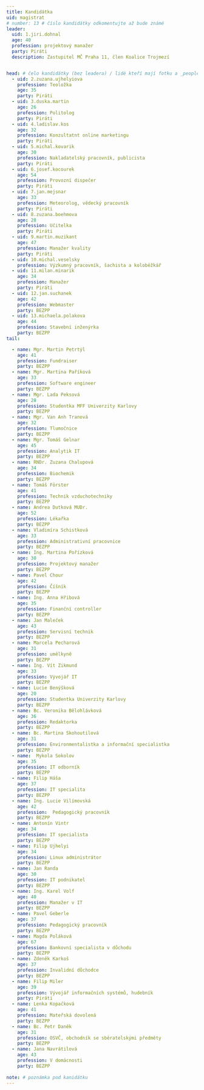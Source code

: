 ```yaml
---
title: Kandidátka
uid: magistrat
# number: 13 # číslo kandidátky odkomentujte až bude známé
leader:
  uid: 1.jiri.dohnal
  age: 40
  profession: projektový manažer
  party: Piráti
  description: Zastupitel MČ Praha 11, člen Koalice Trojmezí


head: # čelo kandidátky (bez leadera) / lidé kteří mají fotku a _people/jmeno.md
  - uid: 2.zuzana.ujhelyiova
    profession: Teoložka
    age: 35
    party: Piráti
  - uid: 3.duska.martin
    age: 26
    profession: Politolog
    party: Piráti  
  - uid: 4.ladislav.kos
    age: 32
    profession: Konzultatnt online marketingu
    party: Piráti
  - uid: 5.michal.kovarik
    age: 30
    profession: Nakladatelský pracovník, publicista
    party: Piráti  
  - uid: 6.josef.kocourek
    age: 54
    profession: Provozní dispečer
    party: Piráti
  - uid: 7.jan.mejsnar
    age: 33
    profession: Meteorolog, vědecký pracovník
    party: Piráti
  - uid: 8.zuzana.boehmova
    age: 28
    profession: Učitelka
    party: Piráti    
  - uid: 9.martin.muzikant
    age: 47 
    profession: Manažer kvality
    party: Piráti 
  - uid: 10.michal.veselsky
    profession: Výzkumný pracovník, šachista a koloběžkář
  - uid: 11.milan.minarik
    age: 34
    profession: Manažer
    party: Piráti 
  - uid: 12.jan.suchanek
    age: 42
    profession: Webmaster
    party: BEZPP
  - uid: 13.michaela.polakova
    age: 44
    profession: Stavební inženýrka
    party: BEZPP     
tail:

  - name: Mgr. Martin Petrtýl
    age: 41
    profession: Fundraiser
    party: BEZPP    
  - name: Mgr. Martina Paříková
    age: 33
    profession: Software engineer
    party: BEZPP    
  - name: Mgr. Lada Peksová
    age: 28
    profession: Studentka MFF Univerzity Karlovy
    party: BEZPP    
  - name: Mgr. Van Anh Tranová
    age: 32
    profession: Tlumočnice
    party: BEZPP    
  - name: Mgr. Tomáš Gelnar
    age: 45
    profession: Analytik IT
    party: BEZPP    
  - name: RNDr. Zuzana Chalupová
    age: 34
    profession: Biochemik
    party: BEZPP    
  - name: Tomáš Förster
    age: 41
    profession: Technik vzduchotechniky
    party: BEZPP    
  - name: Andrea Dutková MUDr.
    age: 52
    profession: Lékařka
    party: BEZPP    
  - name: Vladimíra Schistková
    age: 33
    profession: Administrativní pracovnice
    party: BEZPP    
  - name: Ing. Martina Pořízková
    age: 30
    profession: Projektový manažer
    party: BEZPP    
  - name: Pavel Chour
    age: 42
    profession: Číšník
    party: BEZPP    
  - name: Ing. Anna Hřibová
    age: 35
    profession: Finanční controller
    party: BEZPP    
  - name: Jan Maleček
    age: 43
    profession: Servisní technik
    party: BEZPP    
  - name: Marcela Pecharová
    age: 31
    profession: umělkyně
    party: BEZPP    
  - name: Ing. Vít Zikmund
    age: 33
    profession: Vývojář IT
    party: BEZPP    
  - name: Lucie Benýšková
    age: 20
    profession: Studentka Univerzity Karlovy
    party: BEZPP    
  - name: Bc. Veronika Bělohlávková
    age: 36
    profession: Redaktorka
    party: BEZPP    
  - name: Bc. Martina Skohoutilová
    age: 31
    profession: Environmentalistka a informační specialistka
    party: BEZPP    
  - name:  Mykola Sokolov
    age: 35
    profession: IT odborník
    party: BEZPP    
  - name: Filip Háša
    age: 37
    profession: IT specialita
    party: BEZPP    
  - name: Ing. Lucie Vilímovská
    age: 42
    profession:  Pedagogický pracovník
    party: BEZPP    
  - name: Antonín Vintr
    age: 34
    profession: IT specialista
    party: BEZPP    
  - name: Filip Ujhelyi
    age: 34
    profession: Linux administrátor
    party: BEZPP    
  - name: Jan Randa
    age: 30
    profession: IT podnikatel
    party: BEZPP    
  - name: Ing. Karel Volf
    age: 40
    profession: Manažer v IT
    party: BEZPP    
  - name: Pavel Geberle
    age: 37
    profession: Pedagogický pracovník
    party: BEZPP    
  - name: Magda Poláková
    age: 67
    profession: Bankovní specialista v důchodu
    party: BEZPP    
  - name: Zdeněk Karkoš
    age: 37
    profession: Invalidní důchodce
    party: BEZPP   
  - name: Filip Miler
    age: 39
    profession: Vývojář informačních systémů, hudebník
    party: Piráti    
  - name: Lenka Kopačková
    age: 41
    profession: Mateřská dovolená
    party: BEZPP    
  - name: Bc. Petr Daněk
    age: 31
    profession: OSVČ, obchodník se sběratelskými předměty
    party: BEZPP    
  - name: Jana Navrátilová
    age: 43 
    profession: V domácnosti
    party: BEZPP
 
note: # poznámka pod kanidátku
---
```

